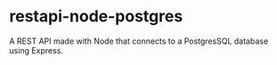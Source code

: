 # restapi-node-postgres
A REST API made with Node that connects to a PostgresSQL database using Express.
